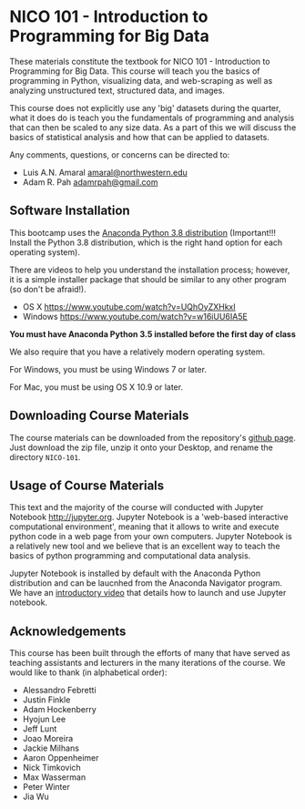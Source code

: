 # NICO 101 - Introduction to Programming for Big Data

These materials constitute the textbook for NICO 101 - Introduction to Programming for Big Data.
This course will teach you the basics of programming in Python, visualizing data, and web-scraping 
as well as analyzing unstructured text, structured data, and images. 

This course does not explicitly use any 'big' datasets during the quarter, what it does do is teach
you the fundamentals of programming and analysis that can then be scaled to any size data. As a part
of this we will discuss the basics of statistical analysis and how that can be applied to datasets.

Any comments, questions, or concerns can be directed to:

* Luis A.N. Amaral <amaral@northwestern.edu>
* Adam R. Pah <adamrpah@gmail.com>

## Software Installation

This bootcamp uses the [Anaconda Python 3.8 distribution](https://www.continuum.io/downloads)
(Important!!! Install the Python 3.8 distribution, which is the right hand option for each operating
system).

There are videos to help you understand the installation process; however, it is a simple installer
package that should be similar to any other program (so don't be afraid!).

* OS X <https://www.youtube.com/watch?v=UQhOyZXHkxI>
* Windows <https://www.youtube.com/watch?v=w16iUU6IA5E>

**You must have Anaconda Python 3.5 installed before the first day of class**

We also require that you have a relatively modern operating system. 

For Windows, you must be using Windows 7 or later.

For Mac, you must be using OS X 10.9 or later.

## Downloading Course Materials

The course materials can be downloaded from the repository's [github page](http://amarallab.github.io/Introduction-to-Python-Programming-and-Data-Science/). 
Just download the zip file, unzip it onto your Desktop, and rename the directory `NICO-101`.

## Usage of Course Materials

This text and the majority of the course will conducted with Jupyter Notebook <http://jupyter.org>. Jupyter Notebook 
is a 'web-based interactive computational environment', meaning that it allows to write and execute python code in a 
web page from your own computers. Jupyter Notebook is a relatively new tool and we believe that is an excellent way 
to teach the basics of python programming and computational data analysis.

Jupyter Notebook is installed by default with the Anaconda Python distribution and can be laucnhed from the Anaconda 
Navigator program. We have an [introductory video](https://youtu.be/Pul4cqoPLbE) that details how to
launch and use Jupyter notebook.

## Acknowledgements

This course has been built through the efforts of many that have served as teaching assistants and lecturers in the 
many iterations of the course. We would like to thank (in alphabetical order):

* Alessandro Febretti
* Justin Finkle
* Adam Hockenberry
* Hyojun Lee
* Jeff Lunt
* Joao Moreira
* Jackie Milhans
* Aaron Oppenheimer
* Nick Timkovich
* Max Wasserman
* Peter Winter
* Jia Wu
